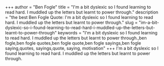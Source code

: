 +++
author = "Ben Fogle"
title = "I'm a bit dyslexic so I found learning to read hard. I muddled up the letters but learnt to power through."
description = "the best Ben Fogle Quote: I'm a bit dyslexic so I found learning to read hard. I muddled up the letters but learnt to power through."
slug = "im-a-bit-dyslexic-so-i-found-learning-to-read-hard-i-muddled-up-the-letters-but-learnt-to-power-through"
keywords = "I'm a bit dyslexic so I found learning to read hard. I muddled up the letters but learnt to power through.,ben fogle,ben fogle quotes,ben fogle quote,ben fogle sayings,ben fogle saying,quotes, sayings,quote, saying, motivation"
+++
I'm a bit dyslexic so I found learning to read hard. I muddled up the letters but learnt to power through.
